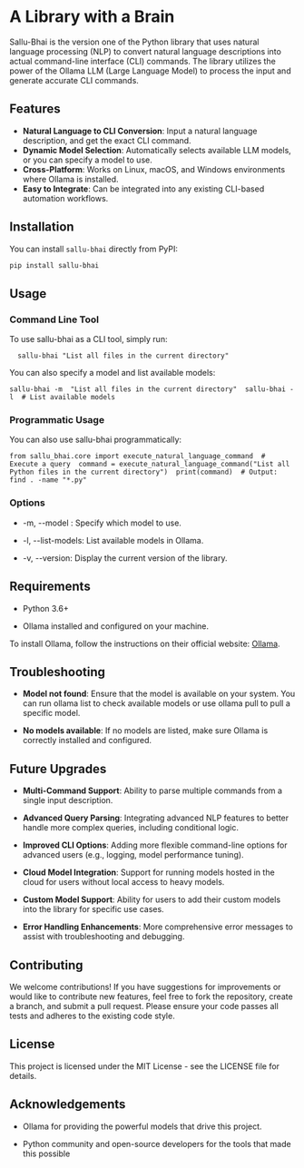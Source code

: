 # A Library with a Brain

Sallu-Bhai is the version one of the Python library that uses natural language processing (NLP) to convert natural language descriptions into actual command-line interface (CLI) commands. The library utilizes the power of the Ollama LLM (Large Language Model) to process the input and generate accurate CLI commands.

## Features

- **Natural Language to CLI Conversion**: Input a natural language description, and get the exact CLI command.
- **Dynamic Model Selection**: Automatically selects available LLM models, or you can specify a model to use.
- **Cross-Platform**: Works on Linux, macOS, and Windows environments where Ollama is installed.
- **Easy to Integrate**: Can be integrated into any existing CLI-based automation workflows.

## Installation

You can install `sallu-bhai` directly from PyPI:

```bash
pip install sallu-bhai
```
Usage
-----

### Command Line Tool

To use sallu-bhai as a CLI tool, simply run:

```   sallu-bhai "List all files in the current directory"   ```

You can also specify a model and list available models:

```sallu-bhai -m  "List all files in the current directory"  sallu-bhai -l  # List available models   ```

### Programmatic Usage

You can also use sallu-bhai programmatically:

``` from sallu_bhai.core import execute_natural_language_command  # Execute a query  command = execute_natural_language_command("List all Python files in the current directory")  print(command)  # Output: find . -name "*.py"   ```

### Options

*   \-m, --model : Specify which model to use.
    
*   \-l, --list-models: List available models in Ollama.
    
*   \-v, --version: Display the current version of the library.
    

Requirements
------------

*   Python 3.6+
    
*   Ollama installed and configured on your machine.
    

To install Ollama, follow the instructions on their official website: [Ollama](https://ollama.com/).

Troubleshooting
---------------

*   **Model not found**: Ensure that the model is available on your system. You can run ollama list to check available models or use ollama pull to pull a specific model.
    
*   **No models available**: If no models are listed, make sure Ollama is correctly installed and configured.
    

Future Upgrades
---------------

*   **Multi-Command Support**: Ability to parse multiple commands from a single input description.
    
*   **Advanced Query Parsing**: Integrating advanced NLP features to better handle more complex queries, including conditional logic.
    
*   **Improved CLI Options**: Adding more flexible command-line options for advanced users (e.g., logging, model performance tuning).
    
*   **Cloud Model Integration**: Support for running models hosted in the cloud for users without local access to heavy models.
    
*   **Custom Model Support**: Ability for users to add their custom models into the library for specific use cases.
    
*   **Error Handling Enhancements**: More comprehensive error messages to assist with troubleshooting and debugging.
    

Contributing
------------

We welcome contributions! If you have suggestions for improvements or would like to contribute new features, feel free to fork the repository, create a branch, and submit a pull request. Please ensure your code passes all tests and adheres to the existing code style.

License
-------

This project is licensed under the MIT License - see the LICENSE file for details.

Acknowledgements
----------------

*   Ollama for providing the powerful models that drive this project.
    
*   Python community and open-source developers for the tools that made this possible
